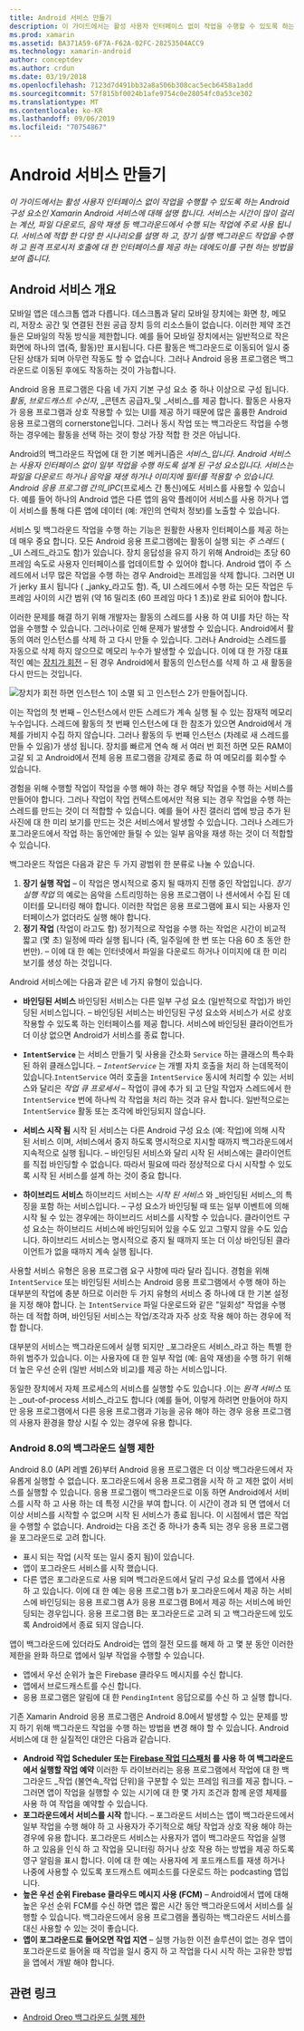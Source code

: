 ```yaml
---
title: Android 서비스 만들기
description: 이 가이드에서는 활성 사용자 인터페이스 없이 작업을 수행할 수 있도록 하는 Android 구성 요소인 Xamarin Android 서비스에 대해 설명 합니다. 서비스는 시간이 많이 걸리는 계산, 파일 다운로드, 음악 재생 등 백그라운드에서 수행 되는 작업에 주로 사용 됩니다. 서비스에 적합 한 다양 한 시나리오를 설명 하 고, 장기 실행 백그라운드 작업을 수행 하 고 원격 프로시저 호출에 대 한 인터페이스를 제공 하는 데에도이를 구현 하는 방법을 보여 줍니다.
ms.prod: xamarin
ms.assetid: BA371A59-6F7A-F62A-02FC-28253504ACC9
ms.technology: xamarin-android
author: conceptdev
ms.author: crdun
ms.date: 03/19/2018
ms.openlocfilehash: 7123d7d491bb32a8a506b308cac5ecb6458a1add
ms.sourcegitcommit: 57f815bf0024b1afe9754c0e28054fc0a53ce302
ms.translationtype: MT
ms.contentlocale: ko-KR
ms.lasthandoff: 09/06/2019
ms.locfileid: "70754867"
---
```

# <a name="creating-android-services"></a>Android 서비스 만들기

_이 가이드에서는 활성 사용자 인터페이스 없이 작업을 수행할 수 있도록 하는 Android 구성 요소인 Xamarin Android 서비스에 대해 설명 합니다. 서비스는 시간이 많이 걸리는 계산, 파일 다운로드, 음악 재생 등 백그라운드에서 수행 되는 작업에 주로 사용 됩니다. 서비스에 적합 한 다양 한 시나리오를 설명 하 고, 장기 실행 백그라운드 작업을 수행 하 고 원격 프로시저 호출에 대 한 인터페이스를 제공 하는 데에도이를 구현 하는 방법을 보여 줍니다._

## <a name="android-services-overview"></a>Android 서비스 개요

모바일 앱은 데스크톱 앱과 다릅니다. 데스크톱과 달리 모바일 장치에는 화면 창, 메모리, 저장소 공간 및 연결된 전원 공급 장치 등의 리소스들이 없습니다. 이러한 제약 조건들은 모바일의 작동 방식을 제한합니다. 예를 들어 모바일 장치에서는 일반적으로 작은 화면에 하나의 앱(즉, 활동)만 표시됩니다. 다른 활동은 백그라운드로 이동되어 일시 중단된 상태가 되며 아무런 작동도 할 수 없습니다. 그러나 Android 응용 프로그램은 백그라운드로 이동된 후에도 작동하는 것이 가능합니다. 

Android 응용 프로그램은 다음 네 가지 기본 구성 요소 중 하나 이상으로 구성 됩니다. _활동_, _브로드캐스트 수신자_, _콘텐츠 공급자_및 _서비스_를 제공 합니다. 활동은 사용자가 응용 프로그램과 상호 작용할 수 있는 UI를 제공 하기 때문에 많은 훌륭한 Android 응용 프로그램의 cornerstone입니다. 그러나 동시 작업 또는 백그라운드 작업을 수행 하는 경우에는 활동을 선택 하는 것이 항상 가장 적합 한 것은 아닙니다.

Android의 백그라운드 작업에 대 한 기본 메커니즘은 _서비스_입니다. Android 서비스는 사용자 인터페이스 없이 일부 작업을 수행 하도록 설계 된 구성 요소입니다. 서비스는 파일을 다운로드 하거나 음악을 재생 하거나 이미지에 필터를 적용할 수 있습니다. Android 응용 프로그램 간의_IPC_(프로세스 간 통신)에도 서비스를 사용할 수 있습니다. 예를 들어 하나의 Android 앱은 다른 앱의 음악 플레이어 서비스를 사용 하거나 앱이 서비스를 통해 다른 앱에 데이터 (예: 개인의 연락처 정보)를 노출할 수 있습니다. 

서비스 및 백그라운드 작업을 수행 하는 기능은 원활한 사용자 인터페이스를 제공 하는 데 매우 중요 합니다. 모든 Android 응용 프로그램에는 활동이 실행 되는 _주 스레드_ ( _UI 스레드_라고도 함)가 있습니다. 장치 응답성을 유지 하기 위해 Android는 초당 60 프레임 속도로 사용자 인터페이스를 업데이트할 수 있어야 합니다. Android 앱이 주 스레드에서 너무 많은 작업을 수행 하는 경우 Android는 프레임을 삭제 합니다. 그러면 UI가 jerky 표시 됩니다 ( _janky_라고도 함). 즉, UI 스레드에서 수행 하는 모든 작업은 두 프레임 사이의 시간 범위 (약 16 밀리초 (60 프레임 마다 1 초))로 완료 되어야 합니다. 

이러한 문제를 해결 하기 위해 개발자는 활동의 스레드를 사용 하 여 UI를 차단 하는 작업을 수행할 수 있습니다. 그러나이로 인해 문제가 발생할 수 있습니다. Android에서 활동의 여러 인스턴스를 삭제 하 고 다시 만들 수 있습니다. 그러나 Android는 스레드를 자동으로 삭제 하지 않으므로 메모리 누수가 발생할 수 있습니다. 이에 대 한 가장 대표적인 예는 [장치가 회전](~/android/app-fundamentals/handling-rotation.md) &ndash; 된 경우 Android에서 활동의 인스턴스를 삭제 하 고 새 활동을 다시 만드는 것입니다.

![장치가 회전 하면 인스턴스 1이 소멸 되 고 인스턴스 2가 만들어집니다.](images/image-01.png)

이는 작업의 첫 번째 &ndash; 인스턴스에서 만든 스레드가 계속 실행 될 수 있는 잠재적 메모리 누수입니다. 스레드에 활동의 첫 번째 인스턴스에 대 한 참조가 있으면 Android에서 개체를 가비지 수집 하지 않습니다. 그러나 활동의 두 번째 인스턴스 (차례로 새 스레드를 만들 수 있음)가 생성 됩니다. 장치를 빠르게 연속 해 서 여러 번 회전 하면 모든 RAM이 고갈 되 고 Android에서 전체 응용 프로그램을 강제로 종료 하 여 메모리를 회수할 수 있습니다.

경험을 위해 수행할 작업이 작업을 수행 해야 하는 경우 해당 작업을 수행 하는 서비스를 만들어야 합니다. 그러나 작업이 작업 컨텍스트에서만 적용 되는 경우 작업을 수행 하는 스레드를 만드는 것이 더 적합할 수 있습니다. 예를 들어 사진 갤러리 앱에 방금 추가 된 사진에 대 한 미리 보기를 만드는 것은 서비스에서 발생할 수 있습니다. 그러나 스레드가 포그라운드에서 작업 하는 동안에만 들릴 수 있는 일부 음악을 재생 하는 것이 더 적합할 수 있습니다.

백그라운드 작업은 다음과 같은 두 가지 광범위 한 분류로 나눌 수 있습니다.

1. **장기 실행 작업** &ndash; 이 작업은 명시적으로 중지 될 때까지 진행 중인 작업입니다. _장기 실행 작업_ 의 예로는 음악을 스트리밍하는 응용 프로그램이 나 센서에서 수집 된 데이터를 모니터링 해야 합니다. 이러한 작업은 응용 프로그램에 표시 되는 사용자 인터페이스가 없더라도 실행 해야 합니다.
2. **정기 작업** (작업이 라고도 함) 정기적으로 작업을 수행 하는 작업은 시간이 비교적 짧고 (몇 초) 일정에 따라 실행 됩니다 (즉, 일주일에 한 번 또는 다음 60 초 동안 한 번만). &ndash; 이에 대 한 예는 인터넷에서 파일을 다운로드 하거나 이미지에 대 한 미리 보기를 생성 하는 것입니다.

Android 서비스에는 다음과 같은 네 가지 유형이 있습니다.

* **바인딩된 서비스** 바인딩된 서비스는 다른 일부 구성 요소 (일반적으로 작업)가 바인딩된 서비스입니다. &ndash; 바인딩된 서비스는 바인딩된 구성 요소와 서비스가 서로 상호 작용할 수 있도록 하는 인터페이스를 제공 합니다. 서비스에 바인딩된 클라이언트가 더 이상 없으면 Android가 서비스를 종료 합니다. 

* **`IntentService`** 는 서비스 만들기 및 사용을 간소화 `Service` 하는 클래스의 특수화 된 하위 클래스입니다. &ndash; _`IntentService`_ 는 개별 자치 호출을 처리 하 는데목적이있습니다.`IntentService` 여러 호출을 `IntentService` 동시에 처리할 수 있는 서비스와 달리은 _작업 큐 프로세서_ &ndash; 작업이 큐에 추가 되 고 단일 작업자 스레드에서 한 `IntentService` 번에 하나씩 각 작업을 처리 하는 것과 유사 합니다. 일반적으로는`IntentService` 활동 또는 조각에 바인딩되지 않습니다. 

* **서비스 시작 됨** 시작 된 서비스는 다른 Android 구성 요소 (예: 작업)에 의해 시작 된 서비스 이며, 서비스에서 중지 하도록 명시적으로 지시할 때까지 백그라운드에서 지속적으로 실행 됩니다. &ndash; 바인딩된 서비스와 달리 시작 된 서비스에는 클라이언트를 직접 바인딩할 수 없습니다. 따라서 필요에 따라 정상적으로 다시 시작할 수 있도록 시작 된 서비스를 설계 하는 것이 중요 합니다.

* **하이브리드 서비스** 하이브리드 서비스는 _시작 된 서비스_ 와 _바인딩된 서비스_의 특징을 포함 하는 서비스입니다. &ndash; 구성 요소가 바인딩될 때 또는 일부 이벤트에 의해 시작 될 수 있는 경우에는 하이브리드 서비스를 시작할 수 있습니다. 클라이언트 구성 요소는 하이브리드 서비스에 바인딩되어 있을 수도 있고 그렇지 않을 수도 있습니다. 하이브리드 서비스는 명시적으로 중지 될 때까지 또는 더 이상 바인딩된 클라이언트가 없을 때까지 계속 실행 됩니다.

사용할 서비스 유형은 응용 프로그램 요구 사항에 따라 달라 집니다. 경험을 위해 `IntentService` 또는 바인딩된 서비스는 Android 응용 프로그램에서 수행 해야 하는 대부분의 작업에 충분 하므로 이러한 두 가지 유형의 서비스 중 하나에 대 한 기본 설정을 지정 해야 합니다. 는 `IntentService` 파일 다운로드와 같은 "일회성" 작업을 수행 하는 데 적합 하며, 바인딩된 서비스는 작업/조각과 자주 상호 작용 해야 하는 경우에 적합 합니다. 

대부분의 서비스는 백그라운드에서 실행 되지만 _포그라운드 서비스_라고 하는 특별 한 하위 범주가 있습니다. 이는 사용자에 대 한 일부 작업 (예: 음악 재생)을 수행 하기 위해 더 높은 우선 순위 (일반 서비스와 비교)를 제공 하는 서비스입니다. 

동일한 장치에서 자체 프로세스의 서비스를 실행할 수도 있습니다 .이는 _원격 서비스_ 또는 _out-of-process 서비스_라고도 합니다 (예를 들어, 이렇게 하려면 만들어야 하지만 응용 프로그램에서 다른 응용 프로그램과 기능을 공유 해야 하는 경우 응용 프로그램의 사용자 환경을 향상 시킬 수 있는 경우에 유용 합니다. 

### <a name="background-execution-limits-in-android-80"></a>Android 8.0의 백그라운드 실행 제한

Android 8.0 (API 레벨 26)부터 Android 응용 프로그램은 더 이상 백그라운드에서 자유롭게 실행할 수 없습니다. 포그라운드에서 응용 프로그램을 시작 하 고 제한 없이 서비스를 실행할 수 있습니다. 응용 프로그램이 백그라운드로 이동 하면 Android에서 서비스를 시작 하 고 사용 하는 데 특정 시간을 부여 합니다. 이 시간이 경과 되 면 앱에서 더 이상 서비스를 시작할 수 없으며 시작 된 서비스가 종료 됩니다. 이 시점에서 앱은 작업을 수행할 수 없습니다. Android는 다음 조건 중 하나가 충족 되는 경우 응용 프로그램을 포그라운드로 고려 합니다.

* 표시 되는 작업 (시작 또는 일시 중지 됨)이 있습니다.
* 앱이 포그라운드 서비스를 시작 했습니다.
* 다른 앱은 포그라운드로 사용 되며 백그라운드에서 달리 구성 요소를 앱에서 사용 하 고 있습니다. 이에 대 한 예는 응용 프로그램 b가 포그라운드에서 제공 하는 서비스에 바인딩되는 응용 프로그램 A가 응용 프로그램 B에서 제공 하는 서비스에 바인딩되는 경우입니다. 응용 프로그램 B는 포그라운드로 고려 되 고 백그라운드에 있도록 Android에서 종료 되지 않습니다.

앱이 백그라운드에 있더라도 Android는 앱의 절전 모드를 해제 하 고 몇 분 동안 이러한 제한을 완화 하므로 앱에서 일부 작업을 수행할 수 있습니다.
* 앱에서 우선 순위가 높은 Firebase 클라우드 메시지를 수신 합니다.
* 앱에서 브로드캐스트를 수신 합니다. 
* 응용 프로그램은 알림에 대 한 `PendingIntent` 응답으로를 수신 하 고 실행 합니다.

기존 Xamarin Android 응용 프로그램은 Android 8.0에서 발생할 수 있는 문제를 방지 하기 위해 백그라운드 작업을 수행 하는 방법을 변경 해야 할 수 있습니다. Android 서비스에 대 한 실질적인 대안은 다음과 같습니다.

* **Android 작업 Scheduler 또는 [Firebase 작업 디스패처](~/android/platform/firebase-job-dispatcher.md) 를 사용 하 여 백그라운드에서 실행할 작업 예약** 이러한 두 라이브러리는 응용 프로그램에서 작업에 대 한 백그라운드 _작업 (불연속_작업 단위)을 구분할 수 있는 프레임 워크를 제공 합니다. &ndash; 그러면 앱이 작업을 실행할 수 있는 시기에 대 한 몇 가지 조건과 함께 운영 체제를 사용 하 여 작업을 예약할 수 있습니다.
* **포그라운드에서 서비스를 시작** 합니다. &ndash; 포그라운드 서비스는 앱이 백그라운드에서 일부 작업을 수행 해야 하 고 사용자가 주기적으로 해당 작업과 상호 작용 해야 하는 경우에 유용 합니다. 포그라운드 서비스는 사용자가 앱이 백그라운드 작업을 실행 하 고 있음을 인식 하 고 작업을 모니터링 하거나 상호 작용 하는 방법을 제공 하도록 영구 알림을 표시 합니다. 이에 대 한 예는 사용자에 게 포드캐스트를 재생 하거나 나중에 사용할 수 있도록 포드캐스트 에피소드를 다운로드 하는 podcasting 앱입니다. 
* **높은 우선 순위 Firebase 클라우드 메시지 사용 (FCM)** &ndash; Android에서 앱에 대해 높은 우선 순위 FCM를 수신 하면 앱은 짧은 시간 동안 백그라운드에서 서비스를 실행할 수 있습니다. 백그라운드에서 응용 프로그램을 폴링하는 백그라운드 서비스를 대신 사용할 수 있는 것이 좋습니다. 
* **앱이 포그라운드로 들어오면 작업 지연** &ndash; 실행 가능한 이전 솔루션이 없는 경우 앱이 포그라운드로 들어올 때 작업을 일시 중지 하 고 작업을 다시 시작 하는 고유한 방법을 앱에서 개발 해야 합니다.

## <a name="related-links"></a>관련 링크

* [Android Oreo 백그라운드 실행 제한](https://www.youtube.com/watch?v=Pumf_4yjTMc)
